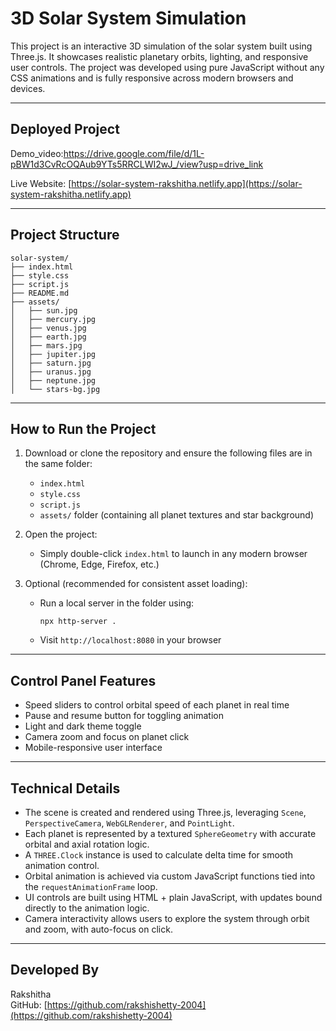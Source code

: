 # 3D Solar System Simulation

This project is an interactive 3D simulation of the solar system built using Three.js. It showcases realistic planetary orbits, lighting, and responsive user controls. The project was developed using pure JavaScript without any CSS animations and is fully responsive across modern browsers and devices.

---

## Deployed Project

Demo_video:https://drive.google.com/file/d/1L-pBW1d3CvRcOQAub9YTs5RRCLWI2wJ_/view?usp=drive_link

Live Website: [https://solar-system-rakshitha.netlify.app](https://solar-system-rakshitha.netlify.app)

---

## Project Structure

```
solar-system/
├── index.html
├── style.css
├── script.js
├── README.md
├── assets/
│   ├── sun.jpg
│   ├── mercury.jpg
│   ├── venus.jpg
│   ├── earth.jpg
│   ├── mars.jpg
│   ├── jupiter.jpg
│   ├── saturn.jpg
│   ├── uranus.jpg
│   ├── neptune.jpg
│   └── stars-bg.jpg
```

---

## How to Run the Project

1. Download or clone the repository and ensure the following files are in the same folder:
   - `index.html`
   - `style.css`
   - `script.js`
   - `assets/` folder (containing all planet textures and star background)

2. Open the project:
   - Simply double-click `index.html` to launch in any modern browser (Chrome, Edge, Firefox, etc.)

3. Optional (recommended for consistent asset loading):
   - Run a local server in the folder using:

     ```
     npx http-server .
     ```

   - Visit `http://localhost:8080` in your browser

---

## Control Panel Features

- Speed sliders to control orbital speed of each planet in real time
- Pause and resume button for toggling animation
- Light and dark theme toggle
- Camera zoom and focus on planet click
- Mobile-responsive user interface

---

## Technical Details

- The scene is created and rendered using Three.js, leveraging `Scene`, `PerspectiveCamera`, `WebGLRenderer`, and `PointLight`.
- Each planet is represented by a textured `SphereGeometry` with accurate orbital and axial rotation logic.
- A `THREE.Clock` instance is used to calculate delta time for smooth animation control.
- Orbital animation is achieved via custom JavaScript functions tied into the `requestAnimationFrame` loop.
- UI controls are built using HTML + plain JavaScript, with updates bound directly to the animation logic.
- Camera interactivity allows users to explore the system through orbit and zoom, with auto-focus on click.

---

## Developed By

Rakshitha  
GitHub: [https://github.com/rakshishetty-2004](https://github.com/rakshishetty-2004)
